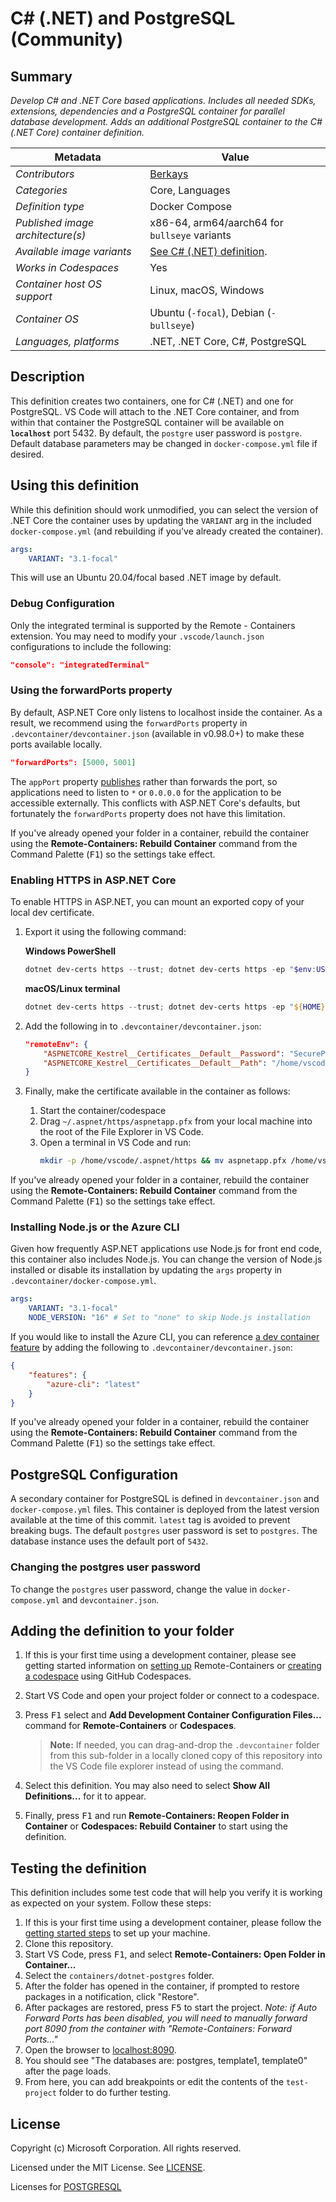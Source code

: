 # C# (.NET) and PostgreSQL (Community)

## Summary

_Develop C# and .NET Core based applications. Includes all needed SDKs,
extensions, dependencies and a PostgreSQL container for parallel database
development. Adds an additional PostgreSQL container to the C# (.NET Core)
container definition._

| Metadata                          | Value                                         |
| --------------------------------- | --------------------------------------------- |
| _Contributors_                    | [Berkays](https://github.com/Berkays)         |
| _Categories_                      | Core, Languages                               |
| _Definition type_                 | Docker Compose                                |
| _Published image architecture(s)_ | x86-64, arm64/aarch64 for `bullseye` variants |
| _Available image variants_        | [See C# (.NET) definition](../dotnet).        |
| _Works in Codespaces_             | Yes                                           |
| _Container host OS support_       | Linux, macOS, Windows                         |
| _Container OS_                    | Ubuntu (`-focal`), Debian (`-bullseye`)       |
| _Languages, platforms_            | .NET, .NET Core, C#, PostgreSQL               |

## Description

This definition creates two containers, one for C# (.NET) and one for
PostgreSQL. VS Code will attach to the .NET Core container, and from within that
container the PostgreSQL container will be available on **`localhost`**
port 5432. By default, the `postgre` user password is `postgre`. Default
database parameters may be changed in `docker-compose.yml` file if desired.

## Using this definition

While this definition should work unmodified, you can select the version of .NET
Core the container uses by updating the `VARIANT` arg in the included
`docker-compose.yml` (and rebuilding if you've already created the container).

```yaml
args:
    VARIANT: "3.1-focal"
```

This will use an Ubuntu 20.04/focal based .NET image by default.

### Debug Configuration

Only the integrated terminal is supported by the Remote - Containers extension.
You may need to modify your `.vscode/launch.json` configurations to include the
following:

```json
"console": "integratedTerminal"
```

### Using the forwardPorts property

By default, ASP.NET Core only listens to localhost inside the container. As a
result, we recommend using the `forwardPorts` property in
`.devcontainer/devcontainer.json` (available in v0.98.0+) to make these ports
available locally.

```json
"forwardPorts": [5000, 5001]
```

The `appPort` property
[publishes](https://docs.docker.com/config/containers/container-networking/#published-ports)
rather than forwards the port, so applications need to listen to `*` or
`0.0.0.0` for the application to be accessible externally. This conflicts with
ASP.NET Core's defaults, but fortunately the `forwardPorts` property does not
have this limitation.

If you've already opened your folder in a container, rebuild the container using
the **Remote-Containers: Rebuild Container** command from the Command Palette
(<kbd>F1</kbd>) so the settings take effect.

### Enabling HTTPS in ASP.NET Core

To enable HTTPS in ASP.NET, you can mount an exported copy of your local dev
certificate.

1. Export it using the following command:

    **Windows PowerShell**

    ```powershell
    dotnet dev-certs https --trust; dotnet dev-certs https -ep "$env:USERPROFILE/.aspnet/https/aspnetapp.pfx" -p "SecurePwdGoesHere"
    ```

    **macOS/Linux terminal**

    ```powershell
    dotnet dev-certs https --trust; dotnet dev-certs https -ep "${HOME}/.aspnet/https/aspnetapp.pfx" -p "SecurePwdGoesHere"
    ```

2. Add the following in to `.devcontainer/devcontainer.json`:

    ```json
    "remoteEnv": {
        "ASPNETCORE_Kestrel__Certificates__Default__Password": "SecurePwdGoesHere",
        "ASPNETCORE_Kestrel__Certificates__Default__Path": "/home/vscode/.aspnet/https/aspnetapp.pfx",
    }
    ```

3. Finally, make the certificate available in the container as follows:

    1. Start the container/codespace
    2. Drag `~/.aspnet/https/aspnetapp.pfx` from your local machine into the
       root of the File Explorer in VS Code.
    3. Open a terminal in VS Code and run:
        ```bash
        mkdir -p /home/vscode/.aspnet/https && mv aspnetapp.pfx /home/vscode/.aspnet/https
        ```

If you've already opened your folder in a container, rebuild the container using
the **Remote-Containers: Rebuild Container** command from the Command Palette
(<kbd>F1</kbd>) so the settings take effect.

### Installing Node.js or the Azure CLI

Given how frequently ASP.NET applications use Node.js for front end code, this
container also includes Node.js. You can change the version of Node.js installed
or disable its installation by updating the `args` property in
`.devcontainer/docker-compose.yml`.

```yaml
args:
    VARIANT: "3.1-focal"
    NODE_VERSION: "16" # Set to "none" to skip Node.js installation
```

If you would like to install the Azure CLI, you can reference
[a dev container feature](https://aka.ms/vscode-remote/containers/dev-container-features)
by adding the following to `.devcontainer/devcontainer.json`:

```json
{
	"features": {
		"azure-cli": "latest"
	}
}
```

If you've already opened your folder in a container, rebuild the container using
the **Remote-Containers: Rebuild Container** command from the Command Palette
(<kbd>F1</kbd>) so the settings take effect.

## PostgreSQL Configuration

A secondary container for PostgreSQL is defined in `devcontainer.json` and
`docker-compose.yml` files. This container is deployed from the latest version
available at the time of this commit. `latest` tag is avoided to prevent
breaking bugs. The default `postgres` user password is set to `postgres`. The
database instance uses the default port of `5432`.

### Changing the postgres user password

To change the `postgres` user password, change the value in `docker-compose.yml`
and `devcontainer.json`.

## Adding the definition to your folder

1. If this is your first time using a development container, please see getting
   started information on
   [setting up](https://aka.ms/vscode-remote/containers/getting-started)
   Remote-Containers or
   [creating a codespace](https://aka.ms/ghcs-open-codespace) using GitHub
   Codespaces.

2. Start VS Code and open your project folder or connect to a codespace.

3. Press <kbd>F1</kbd> select and **Add Development Container Configuration
   Files...** command for **Remote-Containers** or **Codespaces**.

    > **Note:** If needed, you can drag-and-drop the `.devcontainer` folder from
    > this sub-folder in a locally cloned copy of this repository into the VS
    > Code file explorer instead of using the command.

4. Select this definition. You may also need to select **Show All
   Definitions...** for it to appear.

5. Finally, press <kbd>F1</kbd> and run **Remote-Containers: Reopen Folder in
   Container** or **Codespaces: Rebuild Container** to start using the
   definition.

## Testing the definition

This definition includes some test code that will help you verify it is working
as expected on your system. Follow these steps:

1. If this is your first time using a development container, please follow the
   [getting started steps](https://aka.ms/vscode-remote/containers/getting-started)
   to set up your machine.
2. Clone this repository.
3. Start VS Code, press <kbd>F1</kbd>, and select **Remote-Containers: Open
   Folder in Container...**
4. Select the `containers/dotnet-postgres` folder.
5. After the folder has opened in the container, if prompted to restore packages
   in a notification, click "Restore".
6. After packages are restored, press <kbd>F5</kbd> to start the project. _Note:
   if Auto Forward Ports has been disabled, you will need to manually forward
   port 8090 from the container with "Remote-Containers: Forward Ports..."_
7. Open the browser to [localhost:8090](http://localhost:8090).
8. You should see "The databases are: postgres, template1, template0" after the
   page loads.
9. From here, you can add breakpoints or edit the contents of the `test-project`
   folder to do further testing.

## License

Copyright (c) Microsoft Corporation. All rights reserved.

Licensed under the MIT License. See
[LICENSE](https://github.com/microsoft/vscode-dev-containers/blob/main/LICENSE).

Licenses for [POSTGRESQL](https://www.postgresql.org/about/licence/)
